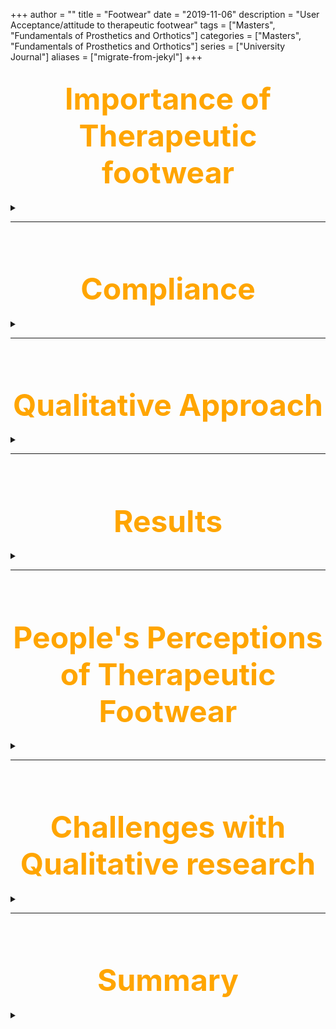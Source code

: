+++
author = ""
title = "Footwear"
date = "2019-11-06"
description = "User Acceptance/attitude to therapeutic footwear"
tags = ["Masters", "Fundamentals of Prosthetics and Orthotics"]
categories = ["Masters", "Fundamentals of Prosthetics and Orthotics"]
series = ["University Journal"]
aliases = ["migrate-from-jekyl"]
+++

<font size="+7" color="orange"><center> Importance of Therapeutic footwear</center></font>  
---

<details>
  <summary></summary>

- Prevalence of foot involvement in people with Rheumatoid Arthritis is as high as 90% 
    - Even in remission over 70% complain of foot pain
    - Grondal L, Tengstrand B, Nordmark B, Wretenberg P, Stark A.The foot: still the most important reason for walking incapacity in rheumatoid arthritis: distribution of symptomatic joints in 1,000 RA patients. Acta Orthop. 2008 Apr;79(2):257-61.

<br>

- Therapeutic footwear
    - Reduces pain, 
    - Increases mobility
    - reduces the need for inappropriate interventions
    - Williams A.E, Rome K and Nester C.J. A clinical trial of specialist footwear for patients with rheumatoid arthritis. Rheumatology 2007 46(2):302-307

### <mark>Diabetes</mark>
- 15% - 25% chance of developing a diabetic foot ulcer during their lifetime

- 50% to 70% recurrence rate over the ensuing 5 years.

- Around 6,000 people with diabetes have leg, foot or toe amputations each year in England.

- Lowers incidence of foot re-ulceration in patients with diabetes 


### <mark>NHS</mark>
- NHS spends around £100 million on orthotics annually

- Around 10% of this is footwear.

- That means the NHS spends around £10 million each year.

- It is estimated that one third of all footwear supplied through the NHS is either never worn or is discarded after little or no use.

- Around £3.3 million each year is wasted.

</details>

---

<br><br>

<font size="+7" color="orange"><center> Compliance</center></font>  
---

<details>
  <summary></summary>

- **Compliance** – passive ‘do as I say’ – is this bad??

- **Concordance** - about the relationship

- **Usability** – product focussed

- **Effectiveness** - Achievement of goals: being able to walk supermarket without pain.

- **Efficiency** - Effort that is needed to achieve effectiveness putting on and taking off shoes.

- **Satisfaction** - in a specified context of use


### <mark>Non-Compliance</mark>

There are reported varying degrees of patient dissatisfaction due to:

- Appearance
- Heaviness
- Poor fit

Resulting in it being used selectively or ending up as 'shoes in the cupboard‘


### <mark>Salford Report 1992</mark>

- Described NHS orthotic services as a ‘Cinderella service’ and ‘... rudderless.. with ... informed management, service audit and strategic planning having little place .’

- 1 in 6 not worn

- Service model not effective > MDT


### <mark>Non-Compliance Reports</mark>

- Audit commission 2000
- emPOWER and the Limbless Association 2000
- Audit Commission 2002
- Audit Commission 2004
- NHS PASA Orthotic Pathfinder 2004
- NE Orthotic Good Practice 2004
- Scottish Orthotic Services Review 2005
- If the Shoe Fits -The Cordwainer 2007
- West Midlands Orthotic project 2007
- Hutton Report - York Health Economics Consortium: University of York 2009
- Report for the British Healthcare Trades Association (BHTA) 2011
- Arthritis Research UK 2012

### <mark>Non-Compliance Problems</mark>
- Poor recognition at higher management level

- Poor leadership and management

- Lack of recognition of the service and the focus being on ‘product’

- Poor funding – fragmented through several departments

- Lack of training for all involved in provision

- Lack of specialist trained technicians for complex cases

- Poor referral pathways

- Lack of care pathways and involvement of other services for complex cases

- Lack of patient involvement in service specification

- Lack of patient input in outcome measurement

- Lack of audit using metrics that reflect the value to the patient and the impact on their lives

- Follow-up and review not built into the contract

- Poor choice of product (dictated by single contract)

- Poor information for patients

{{<figure src="/Other/compliance.jpg" position="center" style="border-radius: 8px;" caption="A clinical trial of specialist footwear for patients with rheumatoid arthritis" captionPosition="center" captionStyle="color: white;" >}}

</details>

---

<br><br>

<font size="+7" color="orange"><center> Qualitative Approach</center></font>  
---

<details>
  <summary></summary>

- Useful
    - new areas
    - when questions not answered by other approaches
    - new perspective

<br>

- Recognises the participants (patients) ability to observe, reflect and analyse their own feelings and behaviour

- Fits with NHS agenda to ‘hear’ the patients voice 

- Kant (1781) – “...cannot be objective about subjective matter”.


</details>

---

<br><br>

<font size="+7" color="orange"><center> Results</center></font>  
---

<details>
  <summary></summary>

### <mark>The Impact of feet affected by RA</mark>

- “…..well it shows in your face…the pain you know…maybe because you are stood on them…makes you self conscious as well…I look and feel like an old lady”. Rose (UK)

- “I feel awful and most of the time I feel bad about my appearance ... I don’t feel feminine any more…my feet…well I don’t show them…hide them as much as possible…I get sad when I see women with straight toes and well manicured nails and I think my husband will not like me any more…”. Catalina (Spain)

- “ … I don’t care about what people say now … in fact I think other people have got used to my arthritis… only the grandchildren pass comments about my toes not being straight” Hanne NL


### <mark>The referring practitioners approach</mark>

- “My Rheumatologist was… well… understanding my problem very well. In the hospital they took some pictures of her feet and these were examined thoroughly to decide what would be the solution for the foot pain.” Odette (NL)

- “..I had an idea what the shoes would be like…he (the rheumatologist) told me …even had pictures of them …I didn’t feel a problem when I said no to the shoes …I think he understood the issues …I am a smart lady…and he complemented me on that…” Reina (SP)

- “ I would have liked more choice as to whether to have the footwear in the first place… I felt I didn’t have time to consider whether I wanted it or not….just….well…went along with what the doctor said”. Daisy (UK)


### <mark>The dispensing practitioners approach</mark>

- “I think generally there is not much understanding about how rheumatoid arthritis affects the person…well…we are people aren’t we ....we are just not a pair of feet we have feeling… and sometimes I feel that they (practitioners) don’t understand…that makes me angry.”. Alison (UK)

- “He pulled a face when he saw my feet….that made me feel… I was being difficult …I cried when I got home… very upset”. Sierra (SP) 

- The person who helped was very kind and understood the foot problems. He also explained what he was doing all the time … Every choice he had to make was reasoned out….this felt very good “. Femke (NL)

- “They helped her in a professional and cool way, which was OK to her. However, she had a strange feeling when she left, because she was middle in the process of acceptance.” Sierra (SP)

- “I was told to call them if I have problems with the shoes. I don’t like complaining … not my character…I am afraid that they think… she is complaining too much” Maud (UK)


### <mark>The visibility of the footwear</mark>

- “ I am not really bothered about how they look as my feet have less pain and I am very happy about that “ Hilda (UK)

- “ Make me feel big and that everyone is looking… I hide them when I can …under a table…I really hate them but if I don’t wear them…well…I just wouldn’t go out….” Eda (NL)

- “…while wearing this footwear your illness becomes the area for attention… I don’t deny my illness, but I don’t want my illness to become me …it takes a lot of things away from you. To be provided with orthopaedic shoes was the last step though.” Yvonne (UK)


### <mark>The visibility of the footwear</mark>

- “I can’t complain as I feel my mobility would not be as good with out these…Its important to be mobile and pain free…on a day to day basis they are just about ok…but when I go out I wear other shoes then pay for it after.” Rose (UK)

- “Don’t go out much but sometime makes me feel like crying and I panic when I do get an invite… I think oh gosh these boots….I was invited to a wedding and just sat at home and cried”. Lena (UK)

- “ I cant and wont wear these in the summer… its just too hot… I don’t do out at all if my feet are bad rather than wearing these…” Margarita (SP)


### <mark>Footwear influencing social participation and activity</mark>

- “I felt very tearful the first time I had the shoes…and in shame…I didn’t go out.. I tried them with my clothes and I looked untidy...not smart like my friends” Nadia (NL)

- “ I cant wear these to the gym I would look ridiculous – I have stopped going and that’s not good for my joints and now I cant keep up with my friend” Juliana (SP)


### <mark>“Wishes for improving my experience…”</mark>

- “…I wish …
    - …for the choice whether to have them in the first place
    - …to choose shoes as any woman would – not just from pictures
    - …I knew that the practitioners listened to me
    - …I knew if the practitioners understood
    - …I had a follow up appointment
    - …for a variety of shoes for different purposes…”


### <mark>- Practitioners opinions</mark>

- Lack of time to assess patients needs other than the medical problem.

- Consider that females with RA are very difficult to please aesthetically due to foot deformity

- Lack of choice for them – feel obliged to do something

- Not feeling part of the ‘team’ and therefore options not known

- Lack of training in consultation styles

</details>

---

<br><br>

<font size="+7" color="orange"><center> People's Perceptions of Therapeutic Footwear </center></font>  
---

<details>
  <summary></summary>

- TFW is unique as a health intervention in that it -
    - fulfils a social as well as a clinical role
    - replaces something that is normally worn
    - removes the choice which is normally associated with an item of clothing.

</details>

---

<br><br>

<font size="+7" color="orange"><center> Challenges with Qualitative research </center></font>  
---

<details>
  <summary></summary>

- Subjectivity – make subjective decisions in all research methods

- Bias - Preconceived ideas of the researcher – dealt with by being transparent/ reflective

- Social desirability response – any different from quantitative?

- Lack of generalisability - low numbers? / Purpose of the
research

- Terminology different

    - Validity - Credibility or truthfulness (honesty about the research and extracts from text)

    - Reliability – Dependability (method of data collection and analysis)

    - Generalisability - Transferability

</details>

---

<br><br>

<font size="+7" color="orange"><center> Summary </center></font>  
---

<details>
  <summary></summary>

- The evidence suggests that if used, footwear can improve symptoms and prevent re-ulceration (assume first ulceration).

- However, this is in a defined and time limited context and in most studies with ‘compliant’ participants.

- Patient compliance with footwear is variable and dependent on all the factors that influence everyone's footwear choice plus in the context of TFW – time to accept, expectations and choice whether to have them or not.

- Clinicians need to acknowledge that TFW is unique as a health intervention

- Qualitative research methods can effectively reveal perspectives that are missed using quantitative methods 

</details>